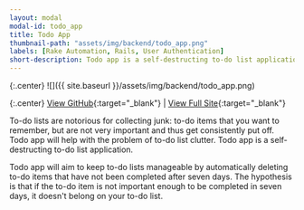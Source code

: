 ```yaml
---
layout: modal
modal-id: todo_app
title: Todo App
thumbnail-path: "assets/img/backend/todo_app.png"
labels: [Rake Automation, Rails, User Authentication]
short-description: Todo app is a self-destructing to-do list application that helps with the problem of to-do list clutter. It allows users to create to-do items and automatically deletes to-do items that have not been completed after seven days.
---
```


{:.center}
![]({{ site.baseurl }}/assets/img/backend/todo_app.png)

{:.center}
[View GitHub](https://github.com/ghbooth12/todo_app){:target="\_blank"} | 
[View Full Site](http://todo-app-ghbooth12.herokuapp.com){:target="\_blank"}


To-do lists are notorious for collecting junk: to-do items that you want to remember, but are not very important and thus get consistently put off. Todo app will help with the problem of to-do list clutter. Todo app is a self-destructing to-do list application.

Todo app will aim to keep to-do lists manageable by automatically deleting to-do items that have not been completed after seven days. The hypothesis is that if the to-do item is not important enough to be completed in seven days, it doesn't belong on your to-do list.

